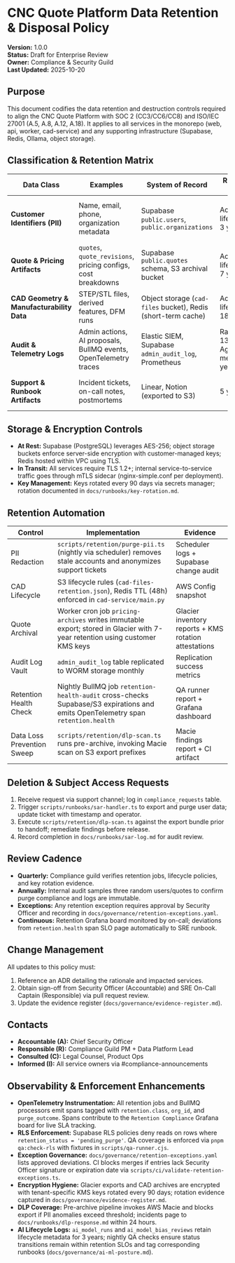 # CNC Quote Platform Data Retention & Disposal Policy

**Version:** 1.0.0  
**Status:** Draft for Enterprise Review  
**Owner:** Compliance & Security Guild  
**Last Updated:** 2025-10-20

## Purpose

This document codifies the data retention and destruction controls required to align the CNC Quote Platform with SOC 2 (CC3/CC6/CC8) and ISO/IEC 27001 (A.5, A.8, A.12, A.18). It applies to all services in the monorepo (web, api, worker, cad-service) and any supporting infrastructure (Supabase, Redis, Ollama, object storage).

## Classification & Retention Matrix

| Data Class | Examples | System of Record | Retention Target | Disposal Method | Compliance Mapping |
|------------|----------|------------------|------------------|-----------------|--------------------|
| **Customer Identifiers (PII)** | Name, email, phone, organization metadata | Supabase `public.users`, `public.organizations` | Active lifecycle + 3 years | Logical delete upon churn, hard purge via Supabase scheduled task (`retention:pii:purge`) | SOC2 CC6.1, ISO27001 A.8.2.3 |
| **Quote & Pricing Artifacts** | `quotes`, `quote_revisions`, pricing configs, cost breakdowns | Supabase `public.quotes` schema, S3 archival bucket | Active lifecycle + 7 years | Immutable archive in S3 Glacier, purge after retention window via scheduled batch job | SOC2 CC8.1, ISO27001 A.18.1.3 |
| **CAD Geometry & Manufacturability Data** | STEP/STL files, derived features, DFM runs | Object storage (`cad-files` bucket), Redis (short-term cache) | Active lifecycle + 180 days | Redis entries TTL 48h; S3 lifecycle policy deletes after 180 days | SOC2 CC8.1, ISO27001 A.12.3.1 |
| **Audit & Telemetry Logs** | Admin actions, AI proposals, BullMQ events, OpenTelemetry traces | Elastic SIEM, Supabase `admin_audit_log`, Prometheus | Raw logs: 13 months; Aggregated metrics: 3 years | Cold storage to Glacier after 90 days, purge aggregated metrics after 3 years | SOC2 CC7.2, ISO27001 A.12.4 |
| **Support & Runbook Artifacts** | Incident tickets, on-call notes, postmortems | Linear, Notion (exported to S3) | 5 years | Export, encrypt, purge after retention window | SOC2 CC4.1, ISO27001 A.16.1 |

## Storage & Encryption Controls

- **At Rest:** Supabase (PostgreSQL) leverages AES-256; object storage buckets enforce server-side encryption with customer-managed keys; Redis hosted within VPC using TLS.
- **In Transit:** All services require TLS 1.2+; internal service-to-service traffic goes through mTLS sidecar (nginx-simple.conf per deployment).
- **Key Management:** Keys rotated every 90 days via secrets manager; rotation documented in `docs/runbooks/key-rotation.md`.

## Retention Automation

| Control | Implementation | Evidence |
|---------|----------------|----------|
| PII Redaction | `scripts/retention/purge-pii.ts` (nightly via scheduler) removes stale accounts and anonymizes support tickets | Scheduler logs + Supabase change audit |
| CAD Lifecycle | S3 lifecycle rules (`cad-files-retention.json`), Redis TTL (48h) enforced in `cad-service/main.py` | AWS Config snapshot |
| Quote Archival | Worker cron job `pricing-archives` writes immutable export; stored in Glacier with 7-year retention using customer KMS keys | Glacier inventory reports + KMS rotation attestations |
| Audit Log Vault | `admin_audit_log` table replicated to WORM storage monthly | Replication success metrics |
| Retention Health Check | Nightly BullMQ job `retention-health-audit` cross-checks Supabase/S3 expirations and emits OpenTelemetry span `retention.health` | QA runner report + Grafana dashboard |
| Data Loss Prevention Sweep | `scripts/retention/dlp-scan.ts` runs pre-archive, invoking Macie scan on S3 export prefixes | Macie findings report + CI artifact |

## Deletion & Subject Access Requests

1. Receive request via support channel; log in `compliance_requests` table.
2. Trigger `scripts/runbooks/sar-handler.ts` to export and purge user data; update ticket with timestamp and operator.
3. Execute `scripts/retention/dlp-scan.ts` against the export bundle prior to handoff; remediate findings before release.
4. Record completion in `docs/runbooks/sar-log.md` for audit review.

## Review Cadence

- **Quarterly:** Compliance guild verifies retention jobs, lifecycle policies, and key rotation evidence.
- **Annually:** Internal audit samples three random users/quotes to confirm purge compliance and logs are immutable.
- **Exceptions:** Any retention exception requires approval by Security Officer and recording in `docs/governance/retention-exceptions.yaml`.
- **Continuous:** Retention Grafana board monitored by on-call; deviations from `retention.health` span SLO page automatically to SRE runbook.

## Change Management

All updates to this policy must:

1. Reference an ADR detailing the rationale and impacted services.
2. Obtain sign-off from Security Officer (Accountable) and SRE On-Call Captain (Responsible) via pull request review.
3. Update the evidence register (`docs/governance/evidence-register.md`).

## Contacts

- **Accountable (A):** Chief Security Officer
- **Responsible (R):** Compliance Guild PM + Data Platform Lead
- **Consulted (C):** Legal Counsel, Product Ops
- **Informed (I):** All service owners via #compliance-announcements

## Observability & Enforcement Enhancements

- **OpenTelemetry Instrumentation:** All retention jobs and BullMQ processors emit spans tagged with `retention.class`, `org_id`, and `purge_outcome`. Spans contribute to the `Retention Compliance` Grafana board for live SLA tracking.
- **RLS Enforcement:** Supabase RLS policies deny reads on rows where `retention_status = 'pending_purge'`. QA coverage is enforced via `pnpm qa:check-rls` with fixtures in `scripts/qa-runner.cjs`.
- **Exception Governance:** `docs/governance/retention-exceptions.yaml` lists approved deviations. CI blocks merges if entries lack Security Officer signature or expiration date via `scripts/ci/validate-retention-exceptions.ts`.
- **Encryption Hygiene:** Glacier exports and CAD archives are encrypted with tenant-specific KMS keys rotated every 90 days; rotation evidence captured in `docs/governance/evidence-register.md`.
- **DLP Coverage:** Pre-archive pipeline invokes AWS Macie and blocks export if PII anomalies exceed threshold; incidents page to `docs/runbooks/dlp-response.md` within 24 hours.
- **AI Lifecycle Logs:** `ai_model_runs` and `ai_model_bias_reviews` retain lifecycle metadata for 3 years; nightly QA checks ensure status transitions remain within retention SLOs and tag corresponding runbooks (`docs/governance/ai-ml-posture.md`).
